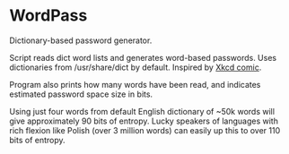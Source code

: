 WordPass
========

Dictionary-based password generator.

Script reads dict word lists and generates word-based passwords.
Uses dictionaries from /usr/share/dict by default.
Inspired by [Xkcd comic](http://xkcd.com/936/).

Program also prints how many words have been read, and indicates estimated
password space size in bits.

Using just four words from default English dictionary of ~50k words will
give approximately 90 bits of entropy. Lucky speakers of languages with
rich flexion like Polish (over 3 million words) can easily up this to over
110 bits of entropy.

